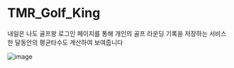 # TMR_Golf_King
내일은 나도 골프왕
로그인 페이지를 통해 개인의 골프 라운딩 기록을 저장하는 서비스
한 달동안의 평균타수도 계산하여 보여줍니다

![image](https://user-images.githubusercontent.com/99665886/178175730-65d2e5ea-6a66-49de-9ca6-b977c7c87f3e.png)
